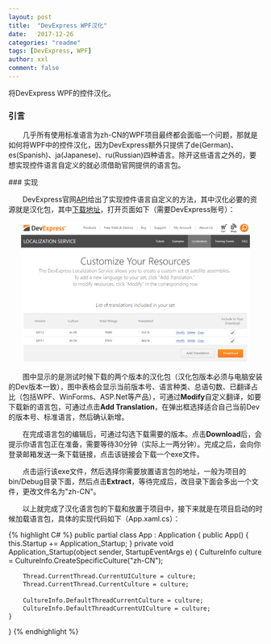 ```yaml
---
layout: post
title:  "DevExpress WPF汉化"
date:   2017-12-26
categories: "readme"
tags: [DevExpress, WPF]
author: xxl
comment: false
---
```

将DevExpress WPF的控件汉化。
### 引言
<p style="text-indent: 2em">几乎所有使用标准语言为zh-CN的WPF项目最终都会面临一个问题，那就是如何将WPF中的控件汉化，因为DevExpress额外只提供了de(German)、es(Spanish)、ja(Japanese)、ru(Russian)四种语言。除开这些语言之外的，要想实现控件语言自定义的就必须借助官网提供的语言包。</p>
### 实现
<p style="text-indent: 2em">DevExpress官网<a href="https://documentation.devexpress.com/WPF/7544/Localization/Localizing-WPF-Controls-via-Satellite-Resource-Assemblies" target="_blank">API</a>给出了实现控件语言自定义的方法，其中汉化必要的资源就是汉化包，其中<a href="https://localization.devexpress.com/" target="_blank">下载地址</a>，打开页面如下（需要DevExpress账号）：</p>
<div style="text-align:center"><img width="90%" height="auto" src="/assets/images/post/2017/2017-12-26-devexpress_localization_zh-CN/localization.png"/></div>
<p style="text-indent: 2em">图中显示的是测试时候下载的两个版本的汉化包（汉化包版本必须与电脑安装的Dev版本一致），图中表格会显示当前版本号、语言种类、总语句数、已翻译占比（包括WPF、WinForms、ASP.Net等产品），可通过<strong>Modify</strong>自定义翻译，如要下载新的语言包，可通过点击<strong>Add Translation</strong>，在弹出框选择适合自己当前Dev的版本号、标准语言，然后确认新增。</p>
<p style="text-indent: 2em">在完成语言包的编辑后，可通过勾选下载需要的版本。点击<strong>Download</strong>后，会提示你语言包正在准备，需要等待30分钟（实际上一两分钟）。完成之后，会向你登录邮箱发送一条下载链接，点击该链接会下载一个exe文件。</p>
<p style="text-indent: 2em">点击运行该exe文件，然后选择你需要放置语言包的地址，一般为项目的bin/Debug目录下面，然后点击<strong>Extract</strong>，等待完成后，改目录下面会多出一个文件，更改文件名为"zh-CN"。</p>
<p style="text-indent: 2em">以上就完成了汉化语言包的下载和放置于项目中，接下来就是在项目启动的时候加载语言包，具体的实现代码如下（App.xaml.cs）：</p>
{% highlight C# %}
public partial class App : Application
{
    public App()
    {
        this.Startup += Application_Startup;
    }
    private void Application_Startup(object sender, StartupEventArgs e)
    {
        CultureInfo culture =  CultureInfo.CreateSpecificCulture("zh-CN");

        Thread.CurrentThread.CurrentUICulture = culture;
        Thread.CurrentThread.CurrentCulture = culture;

        CultureInfo.DefaultThreadCurrentCulture = culture;
        CultureInfo.DefaultThreadCurrentUICulture = culture;
    }
}
{% endhighlight %} 